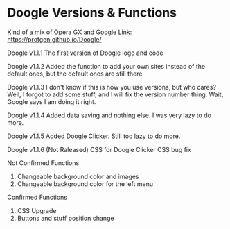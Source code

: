 # Doogle Versions & Functions 

Kind of a mix of Opera GX and Google
Link: https://protgen.github.io/Doogle/

Doogle v1.1.1
The first version of Doogle logo and code

Doogle v1.1.2
Added the function to add your own sites instead of the default ones, but the default ones are still there

Doogle v1.1.3
I don't know if this is how you use versions, but who cares? Well, I forgot to add some stuff, and I will fix the version number thing. Wait, Google says I am doing it right.

Doogle v1.1.4
Added data saving and nothing else. 
I was very lazy to do more.

Doogle v1.1.5
Added Doogle Clicker. 
Still too lazy to do more.

Doogle v1.1.6 (Not Raleased)
CSS for Doogle Clicker
CSS bug fix

Not Confirmed Functions
1. Changeable background color and images
2. Changeable background color for the left menu

Confirmed Functions
1. CSS Upgrade
2. Buttons and stuff position change
